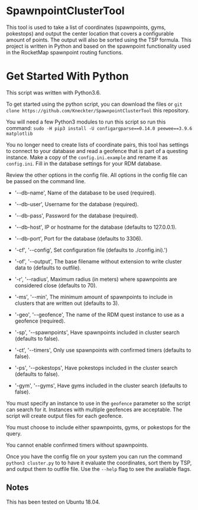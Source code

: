 # SpawnpointClusterTool
This tool is used to take a list of coordinates (spawnpoints, gyms, pokestops) and output the center location that covers a configurable amount of points. The output will also be sorted using the TSP formula. This project is written in Python and based on the spawnpoint functionality used in the RocketMap spawnpoint routing functions.

# Get Started With Python
This script was written with Python3.6.

To get started using the python script, you can download the files or `git clone https://github.com/Kneckter/SpawnpointClusterTool` this repository.

You will need a few Python3 modules to run this script so run this command: `sudo -H pip3 install -U configargparse==0.14.0 peewee==3.9.6 matplotlib`

You no longer need to create lists of coordinate pairs, this tool has settings to connect to your database and read a geofence that is part of a questing instance. 
Make a copy of the `config.ini.example` and rename it as `config.ini`. Fill in the database settings for your RDM database.

Review the other options in the config file. All options in the config file can be passed on the command line.

- '--db-name', Name of the database to be used (required).
- '--db-user', Username for the database (required).
- '--db-pass', Password for the database (required).
- '--db-host', IP or hostname for the database (defaults to 127.0.0.1).
- '--db-port', Port for the database (defaults to 3306).

- '-cf', '--config', Set configuration file (defaults to ./config.ini).')
- '-of', '--output', The base filename without extension to write cluster data to (defaults to outfile).
- '-r', '--radius', Maximum radius (in meters) where spawnpoints are considered close (defaults to 70).
- '-ms', '--min', The minimum amount of spawnpoints to include in clusters that are written out (defaults to 3).
- '-geo', '--geofence', The name of the RDM quest instance to use as a geofence (required).

- '-sp', '--spawnpoints', Have spawnpoints included in cluster search (defaults to false).
- '-ct', '--timers', Only use spawnpoints with confirmed timers (defaults to false).
- '-ps', '--pokestops', Have pokestops included in the cluster search (defaults to false).
- '-gym', '--gyms', Have gyms included in the cluster search (defaults to false).

You must specify an instance to use in the `geofence` parameter so the script can search for it. Instances with multiple geofences are acceptable. The script will create output files for each geofence.

You must choose to include either spawnpoints, gyms, or pokestops for the query.

You cannot enable confirmed timers without spawnpoints.

Once you have the config file on your system you can run the command `python3 cluster.py` to to have it evaluate the coordinates, sort them by TSP, and output them to outfile file. Use the `--help` flag to see the avaliable flags.

## Notes
This has been tested on Ubuntu 18.04. 
